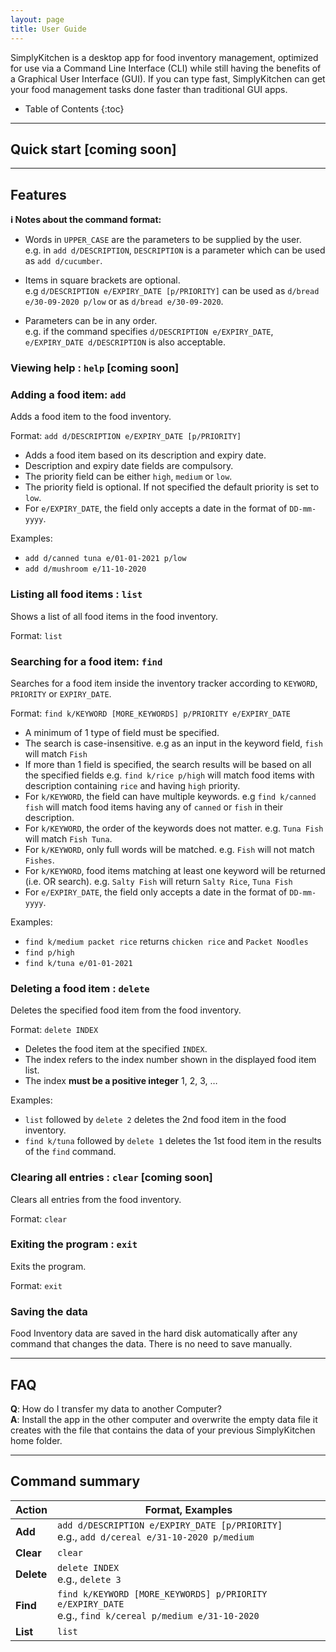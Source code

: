 ```yaml
---
layout: page
title: User Guide
---
```


SimplyKitchen is a desktop app for food inventory management, optimized for use via a Command Line Interface (CLI) while still having the benefits of a Graphical User Interface (GUI). If you can type fast, SimplyKitchen can get your food management tasks done faster than traditional GUI apps.

* Table of Contents
{:toc}

--------------------------------------------------------------------------------------------------------------------

## Quick start [coming soon]

--------------------------------------------------------------------------------------------------------------------

## Features

<div markdown="block" class="alert alert-info">

**:information_source: Notes about the command format:**<br>

* Words in `UPPER_CASE` are the parameters to be supplied by the user.<br>
  e.g. in `add d/DESCRIPTION`, `DESCRIPTION` is a parameter which can be used as `add d/cucumber`.

* Items in square brackets are optional.<br>
  e.g `d/DESCRIPTION e/EXPIRY_DATE [p/PRIORITY]` can be used as `d/bread e/30-09-2020 p/low` or as `d/bread e/30-09-2020`.

* Parameters can be in any order.<br>
  e.g. if the command specifies `d/DESCRIPTION e/EXPIRY_DATE`, `e/EXPIRY_DATE d/DESCRIPTION` is also acceptable.

</div>

### Viewing help : `help` [coming soon]

### Adding a food item: `add`

Adds a food item to the food inventory.

Format: `add d/DESCRIPTION e/EXPIRY_DATE [p/PRIORITY]`

* Adds a food item based on its description and expiry date.
* Description and expiry date fields are compulsory.
* The priority field can be either `high`, `medium` or `low`.
* The priority field is optional. If not specified the default priority is set to `low`.
* For `e/EXPIRY_DATE`, the field only accepts a date in the format of `DD-mm-yyyy`.

Examples:
* `add d/canned tuna e/01-01-2021 p/low`
* `add d/mushroom e/11-10-2020`

### Listing all food items : `list`

Shows a list of all food items in the food inventory.

Format: `list`

### Searching for a food item: `find`

Searches for a food item inside the inventory tracker according to `KEYWORD`, `PRIORITY` or `EXPIRY_DATE`.

Format: `find k/KEYWORD [MORE_KEYWORDS] p/PRIORITY e/EXPIRY_DATE`

* A minimum of 1 type of field must be specified.
* The search is case-insensitive. e.g as an input in the keyword field, `fish` will match `Fish`
* If more than 1 field is specified, the search results will be based on all the specified fields e.g. `find k/rice p/high` will match food items with description containing `rice` and having `high` priority.
* For `k/KEYWORD`, the field can have multiple keywords. e.g `find k/canned fish` will match food items having any of `canned` or `fish` in their description.
* For `k/KEYWORD`, the order of the keywords does not matter. e.g. `Tuna Fish` will match `Fish Tuna`.
* For `k/KEYWORD`, only full words will be matched. e.g. `Fish` will not match `Fishes`.
* For `k/KEYWORD`, food items matching at least one keyword will be returned (i.e. OR search). e.g. `Salty Fish` will return `Salty Rice`, `Tuna Fish`
* For `e/EXPIRY_DATE`, the field only accepts a date in the format of `DD-mm-yyyy`.


Examples:
* `find k/medium packet rice` returns `chicken rice` and `Packet Noodles`
* `find p/high` 
* `find k/tuna e/01-01-2021` 

### Deleting a food item : `delete`

Deletes the specified food item from the food inventory.

Format: `delete INDEX`

* Deletes the food item at the specified `INDEX`.
* The index refers to the index number shown in the displayed food item list.
* The index **must be a positive integer** 1, 2, 3, …​

Examples:
* `list` followed by `delete 2` deletes the 2nd food item in the food inventory.
* `find k/tuna` followed by `delete 1` deletes the 1st food item in the results of the `find` command.

### Clearing all entries : `clear` [coming soon]

Clears all entries from the food inventory.

Format: `clear`

### Exiting the program : `exit`

Exits the program.

Format: `exit`

### Saving the data

Food Inventory data are saved in the hard disk automatically after any command that changes the data. There is no need to save manually.

--------------------------------------------------------------------------------------------------------------------

## FAQ

**Q**: How do I transfer my data to another Computer?<br>
**A**: Install the app in the other computer and overwrite the empty data file it creates with the file that contains the data of your previous SimplyKitchen home folder.

--------------------------------------------------------------------------------------------------------------------

## Command summary

Action | Format, Examples
--------|------------------
**Add** | `add d/DESCRIPTION e/EXPIRY_DATE [p/PRIORITY]` <br> e.g., `add d/cereal e/31-10-2020 p/medium`
**Clear** | `clear`
**Delete** | `delete INDEX`<br> e.g., `delete 3`
**Find** | `find k/KEYWORD [MORE_KEYWORDS] p/PRIORITY e/EXPIRY_DATE`<br> e.g., `find k/cereal p/medium e/31-10-2020`
**List** | `list`
